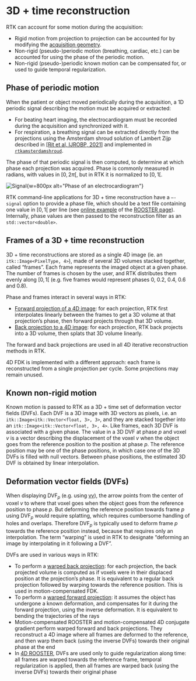 # 3D + time reconstruction

RTK can account for some motion during the acquisition:
- Rigid motion from projection to projection can be accounted for by modifying the [acquisition geometry](Geometry.md).
- Non-rigid (pseudo-)periodic motion (breathing, cardiac, etc.) can be accounted for using the phase of the periodic motion.
- Non-rigid (pseudo-)periodic known motion can be compensated for, or used to guide temporal regularization.

## Phase of periodic motion

When the patient or object moved periodically during the acquisition, a 1D periodic signal describing the motion must be acquired or extracted:
- For beating heart imaging, the electrocardiogram must be recorded during the acquisition and synchronized with it.
- For respiration, a breathing signal can be extracted directly from the projections using the Amsterdam shroud solution of Lambert Zijp described in [[Rit et al, IJROBP, 2021]](https://www.creatis.insa-lyon.fr/~srit/biblio/rit2012.pdf) and implemented in [`rtkamsterdamshroud`](../../applications/rtkamsterdamshroud/README.md).

The phase of that periodic signal is then computed, to determine at which phase each projection was acquired. Phase is commonly measured in radians, with values in $[0,2\pi[$, but in RTK it is normalized to $[0,1[$.

![Signal](./ExternalData/ECG_phase.png){w=800px alt="Phase of an electrocardiogram"}

RTK command-line applications for 3D + time reconstruction have a `–-signal` option to provide a phase file, which should be a text file containing one value in $[0,1[$ per line (see [online example](https://data.kitware.com/api/v1/item/5be99af98d777f2179a2e160/download) of the [ROOSTER page](../../applications/rtkfourdrooster/README.md)). Internally, phase values are then passed to the reconstruction filter as an `std::vector<double>`.

## Frames of a 3D + time reconstruction

3D + time reconstructions are stored as a single 4D image (ie. an `itk::Image<PixelType, 4>`), made of several 3D volumes stacked together, called “frames”. Each frame represents the imaged object at a given phase. The number of frames is chosen by the user, and RTK distributes them evenly along $[0,1[$ (e.g. five frames would represent phases 0, 0.2, 0.4, 0.6 and 0.8).

Phase and frames interact in several ways in RTK:
- [Forward projection of a 4D image](https://www.openrtk.org/Doxygen/classrtk_1_1FourDToProjectionStackImageFilter.html): for each projection, RTK first interpolates linearly between the frames to get a 3D volume at that projection’s phase, then forward projects through that 3D volume.
- [Back projection to a 4D image](https://www.openrtk.org/Doxygen/classrtk_1_1ProjectionStackToFourDImageFilter.html): for each projection, RTK back projects into a 3D volume, then splats that 3D volume linearly.

The forward and back projections are used in all 4D iterative reconstruction methods in RTK.

4D FDK is implemented with a different approach: each frame is reconstructed from a single projection per cycle. Some projections may remain unused.

## Known non-rigid motion

Known motion is passed to RTK as a 3D + time set of deformation vector fields (DVFs). Each DVF is a 3D image with 3D vectors as pixels, i.e. an `itk::Image<itk::Vector<float, 3>, 3>`, and they are stacked together into an `itk::Image<itk::Vector<float, 3>, 4>`.
Like frames, each 3D DVF is associated with a given phase. The value in a 3D DVF at phase $p$ and voxel $v$ is a vector describing the displacement of the voxel $v$ when the object goes from the reference position to the position at phase $p$. The reference position may be one of the phase positions, in which case one of the 3D DVFs is filled with null vectors. Between phase positions, the estimated 3D DVF is obtained by linear interpolation.

## Deformation vector fields (DVFs)

When displaying $\mathrm{DVF}_p$ (e.g. using [vv](https://vv.creatis.insa-lyon.fr/)), the arrow points from the center of voxel $v$ to where that voxel goes when the object goes from the reference position to phase $p$.
But deforming the reference position towards frame $p$ using $\mathrm{DVF}_p$ would require splatting, which requires cumbersome handling of holes and overlaps. Therefore $\mathrm{DVF}_p$ is typically used to deform frame $p$ towards the reference position instead, because that requires only an interpolation. The term “warping” is used in RTK to designate “deforming an image by interpolating in it following a DVF”.


DVFs are used in various ways in RTK:
- To perform a [warped back projection](https://www.openrtk.org/Doxygen/classrtk_1_1WarpProjectionStackToFourDImageFilter.html): for each projection, the back projected volume is computed as if voxels were in their displaced position at the projection’s phase. It is equivalent to a regular back projection followed by warping towards the reference position. This is used in motion-compensated FDK.
- To perform a [warped forward projection](https://www.openrtk.org/Doxygen/classrtk_1_1WarpFourDToProjectionStackImageFilter.html): it assumes the object has undergone a known deformation, and compensates for it during the forward projection, using the inverse deformation. It is equivalent to bending the trajectories of the rays
- Motion-compensated ROOSTER and motion-compensated 4D conjugate gradient perform warped forward and back projections. They reconstruct a 4D image where all frames are deformed to the reference, and then warp them back (using the inverse DVFs) towards their original phase at the end
- In [4D ROOSTER](../../applications/rtkfourdrooster/README.md), DVFs are used only to guide regularization along time: all frames are warped towards the reference frame, temporal regularization is applied, then all frames are warped back (using the inverse DVFs) towards their original phase
